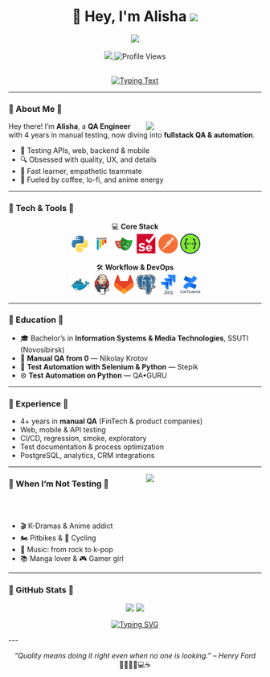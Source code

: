 <h1 align="center">
  💜 Hey, I'm <b>Alisha</b> <img src="https://media.giphy.com/media/hvRJCLFzcasrR4ia7z/giphy.gif" width="30px"/> 
</h1>

<p align="center">
  <img src="https://media.giphy.com/media/13Z5kstwARnPna/giphy.gif" width="250"/>
</p>

<div align="center">
  <a href="https://www.linkedin.com/in/cyberneko69/">
    <img src="https://img.shields.io/badge/LinkedIn-8A2BE2?style=for-the-badge&logo=linkedin&logoColor=white"/>
  </a>
  <img src="https://komarev.com/ghpvc/?username=AlishaMeier&style=for-the-badge&color=ff69b4" alt="Profile Views"/>

</div>
<br>
<p align="center">
  <a href="https://git.io/typing-svg">
    <img src="https://readme-typing-svg.demolab.com?font=Fira+Code&size=24&pause=1000&color=E993F7&center=true&width=600&lines=%F0%9F%90%BE+QA+Manual+%F0%9F%90%BE;%F0%9F%90%B1+Cyber+Neko+%F0%9F%90%B1;%F0%9F%8C%B8+Anime+Energy+%F0%9F%8C%B8;%F0%9F%8E%AE+Gamer+Girl+%F0%9F%8E%AE" alt="Typing Text" />
  </a>
</p>


---

### 🐾 About Me 🐾

<img src="https://media.giphy.com/media/LHZyixOnHwDDy/giphy.gif" align="right" width="230"/>

Hey there! I’m **Alisha**, a **QA Engineer** with 4 years in manual testing, now diving into **fullstack QA & automation**.  

- 🧪 Testing APIs, web, backend & mobile  
- 🔍 Obsessed with quality, UX, and details  
- 🧠 Fast learner, empathetic teammate  
- 💜 Fueled by coffee, lo-fi, and anime energy 

---

### 🐾 Tech & Tools 🐾

<div align="center">

💻 **Core Stack**  
<img src="https://github.com/devicons/devicon/blob/master/icons/python/python-original.svg" width="40"/> 
<img src="https://github.com/devicons/devicon/blob/master/icons/pytest/pytest-original.svg" width="40"/> 
<img src="https://github.com/devicons/devicon/blob/master/icons/playwright/playwright-original.svg" width="40"/> 
<img src="https://github.com/devicons/devicon/blob/master/icons/selenium/selenium-original.svg" width="40"/> 
<img src="https://github.com/devicons/devicon/blob/master/icons/postman/postman-original.svg" width="40"/> 
<img src="https://github.com/devicons/devicon/blob/master/icons/swagger/swagger-original.svg" width="40"/> 

🛠 **Workflow & DevOps**  
<img src="https://github.com/devicons/devicon/blob/master/icons/docker/docker-original.svg" width="40"/> 
<img src="https://github.com/devicons/devicon/blob/master/icons/jenkins/jenkins-original.svg" width="40"/> 
<img src="https://github.com/devicons/devicon/blob/master/icons/gitlab/gitlab-original.svg" width="40"/> 
<img src="https://github.com/devicons/devicon/blob/master/icons/postgresql/postgresql-original.svg" width="40"/> 
<img src="https://github.com/devicons/devicon/blob/master/icons/jira/jira-original-wordmark.svg" width="40"/> 
<img src="https://github.com/devicons/devicon/blob/master/icons/confluence/confluence-original-wordmark.svg" width="40"/> 

</div>

---

### 🐾 Education 🐾

- 🎓 Bachelor’s in **Information Systems & Media Technologies**, SSUTI (Novosibirsk)  
- 🧪 **Manual QA from 0** — Nikolay Krotov  
- 🐍 **Test Automation with Selenium & Python** — Stepik  
- ⚙️ **Test Automation on Python** — QA•GURU  

---

### 🐾 Experience 🐾


- 4+ years in **manual QA** (FinTech & product companies)  
- Web, mobile & API testing  
- CI/CD, regression, smoke, exploratory  
- Test documentation & process optimization  
- PostgreSQL, analytics, CRM integrations


---
<img src="https://media.giphy.com/media/11oFAvGtSN4wW4/giphy.gif" align="right" width="230"/>

### 🐾 When I’m Not Testing 🐾
<br>
<br>

- 🎬 K-Dramas & Anime addict  
- 🏍 Pitbikes & 🚴 Cycling  
- 🎵 Music: from rock to k-pop  
- 📚 Manga lover & 🎮 Gamer girl  

---

### 🐾 GitHub Stats 🐾

<p align="center">
  <img src="https://github-readme-stats.vercel.app/api?username=AlishaMeier&show_icons=true&theme=tokyonight" height="150"/>
  <img src="https://github-readme-streak-stats.herokuapp.com/?user=AlishaMeier&theme=tokyonight" height="150"/>
</p>

<p align="center">
  <a href="https://git.io/typing-svg">
    <img src="https://readme-typing-svg.demolab.com?font=Fira+Code&pause=1000&color=E993F7&width=435&lines=QA+Manual;Cyber+Neko;Anime+energy;Gamer+girl" alt="Typing SVG" />
  </a>
</p>
---

<div align="center">
  
  <i>“Quality means doing it right even when no one is looking.” – Henry Ford</i> 
  <br>
  💜💫✨🐾💻☕
</div>
